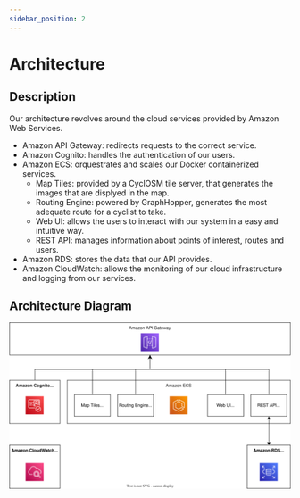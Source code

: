```yaml
---
sidebar_position: 2
---
```


# Architecture

## Description

Our architecture revolves around the cloud services provided by Amazon Web Services.

- Amazon API Gateway: redirects requests to the correct service.
- Amazon Cognito: handles the authentication of our users.
- Amazon ECS: orquestrates and scales our Docker containerized services.
  - Map Tiles: provided by a CyclOSM tile server, that generates the images that are displyed in the map.
  - Routing Engine: powered by GraphHopper, generates the most adequate route for a cyclist to take.
  - Web UI: allows the users to interact with our system in a easy and intuitive way.
  - REST API: manages information about points of interest, routes and users.
- Amazon RDS: stores the data that our API provides.
- Amazon CloudWatch: allows the monitoring of our cloud infrastructure and logging from our services.

## Architecture Diagram

![Architecture Diagram](/img/architecture_diagram_v1.0.svg)